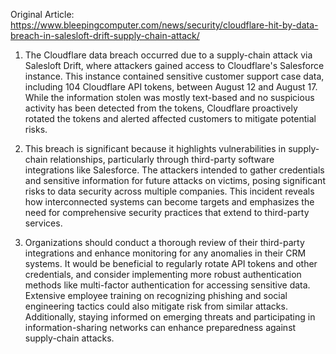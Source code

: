 Original Article: https://www.bleepingcomputer.com/news/security/cloudflare-hit-by-data-breach-in-salesloft-drift-supply-chain-attack/

1) The Cloudflare data breach occurred due to a supply-chain attack via Salesloft Drift, where attackers gained access to Cloudflare's Salesforce instance. This instance contained sensitive customer support case data, including 104 Cloudflare API tokens, between August 12 and August 17. While the information stolen was mostly text-based and no suspicious activity has been detected from the tokens, Cloudflare proactively rotated the tokens and alerted affected customers to mitigate potential risks.

2) This breach is significant because it highlights vulnerabilities in supply-chain relationships, particularly through third-party software integrations like Salesforce. The attackers intended to gather credentials and sensitive information for future attacks on victims, posing significant risks to data security across multiple companies. This incident reveals how interconnected systems can become targets and emphasizes the need for comprehensive security practices that extend to third-party services.

3) Organizations should conduct a thorough review of their third-party integrations and enhance monitoring for any anomalies in their CRM systems. It would be beneficial to regularly rotate API tokens and other credentials, and consider implementing more robust authentication methods like multi-factor authentication for accessing sensitive data. Extensive employee training on recognizing phishing and social engineering tactics could also mitigate risk from similar attacks. Additionally, staying informed on emerging threats and participating in information-sharing networks can enhance preparedness against supply-chain attacks.